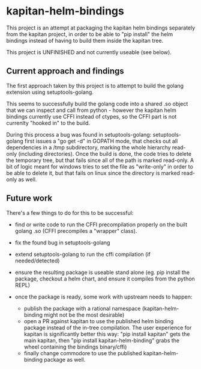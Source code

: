 kapitan-helm-bindings
======================


This project is  an attempt at packaging the kapitan helm bindings separately
from the kapitan project, in order to be able to "pip install" the helm bindings
instead of having to build them inside the kapitan tree.

This project is UNFINISHED and not currently useable (see below).

Current approach and findings
------------------------------

The first approach taken by this project is to attempt to build the golang
extension using setuptools-golang.

This seems to successfully build the golang code into a shared .so object that
we can inspect and call from python - however the kapitan helm bindings
currently use CFFI instead of ctypes, so the CFFI part is not currenlty "hooked
in" to the build.

During this process a bug was found in setuptools-golang: setuptools-golang
first issues a "go get -d" in GOPATH mode, that checks out all dependencies in a
/tmp subdirectory, marking the whole hierarchy read-only (including
directories). Once the build is done, the code tries to delete the temporary
tree, but that fails since all of the path is marked read-only. A bit of logic
meant for windows tries to set the file as "write-only" in order to be able to
delete it, but that fails on linux since the directory is marked read-only as
well.

Future work
-----------

There's a few things to do for this to be successful:

- find or write code to run the CFFI precompilation properly on the built golang
  .so (CFFI precompiles a "wrapper" class).
- fix the found bug in setuptools-golang
- extend setuptools-golang to run the cffi compilation (if needed/detected)
- ensure the resulting package is useable stand alone (eg. pip install the
  package, checkout a helm chart, and ensure it compiles from the python REPL)
- once the package is ready, some work with upstream needs to happen:

    - publish the package with a rational namespace (kapitan-helm-binding might
      not be the most desirable)
    - open a PR against kapitan to use the published helm binding package
      instead of the in-tree compilation. The user experience for kapitan is
      significantly better this way: "pip install kapitan" gets the main
      kapitan, then "pip install kapitan-helm-binding" grabs the wheel
      containing the bindings binary/cffi)
    - finally change commodore to use the published kapitan-helm-binding package
      as well.
